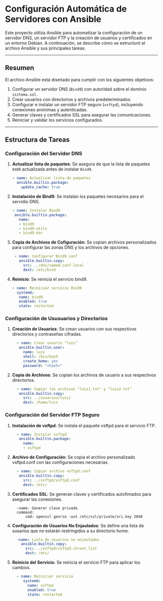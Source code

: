 # Configuración Automática de Servidores con Ansible

Este proyecto utiliza Ansible para automatizar la configuración de un servidor DNS, un servidor FTP y la creación de usuarios y certificados en un entorno Debian. A continuación, se describe cómo se estructuró el archivo Ansible y sus principales tareas.

---

## Resumen

El archivo Ansible está diseñado para cumplir con los siguientes objetivos:

1. Configurar un servidor DNS (`Bind9`) con autoridad sobre el dominio `sistema.sol`.
2. Crear usuarios con directorios y archivos predeterminados.
3. Configurar e instalar un servidor FTP seguro (`vsftpd`), incluyendo conexiones anónimas y autenticadas.
4. Generar claves y certificados SSL para asegurar las comunicaciones.
5. Reiniciar y validar los servicios configurados.

---

## Estructura de Tareas

### Configuración del Servidor DNS

1. **Actualizar lista de paquetes**:
   Se asegura de que la lista de paquetes esté actualizada antes de instalar `Bind9`.
   ```yaml
   - name: Actualizar lista de paquetes
     ansible.builtin.package:
       update_cache: true
   ```
2. **Instalación de Bind9**:
   Se instalan los paquetes necesarios para el servidio DNS.
   ```yaml
   - name: Instalar Bind9
    ansible.builtin.package:
      name:
      - bind9
      - bind9-utils
      - bind9-doc
   ```
  3. **Copia de Archivos de Cofiguración**:
     Se copian archivos personalizados para configurar las zonas DNS y los archivos de opciones.
     ```yaml
      - name: Configurar Bind9 conf
        ansible.builtin.copy:
          src: ../dns/named.conf.local
          dest: /etc/bind
      ```
  4. **Reinicio**:
     Se reinicia el servicio bind9.
     ```yaml
     - name: Reiniciar servicio Bind9
       systemd:
        name: bind9
        enabled: true
        state: restarted
      ```
### Configuración de Ususuarios y Directorios
  1. **Creación de Usuarios**:
     Se crean usuarios con sus respectivos directorios y contraseñas cifradas.
     ```yaml
       - name: Crear usuario "luis"
        ansible.builtin.user:
          name: luis
          shell: /bin/bash
          create_home: yes
          password: "<hash>"
     ```
  2. **Copia de Archivos**:
     Se copian los archivos de usuario a sus respectivos directorios.
     ```yaml
       - name: Copiar los archivos "luis1.txt" y "luis2.txt"
        ansible.builtin.copy:
          src: ../usuarios/luis/
          dest: /home/luis
     ```
### Configuración del Servidor FTP Seguro
  1. **Instalación de vsftpd**:
     Se instala el paquete vsftpd para el servicio FTP.
     ```yaml
       - name: Instalar vsftpd
        ansible.builtin.package:
          name:
          - vsftpd
      ```
  2. **Archivo de Configuración**:
    Se copia el archivo personalizado vsftpd.conf con las configuraciones necesarias.
     ```yaml
       - name: Copiar archivo vsftpd.conf
        ansible.builtin.copy:
          src: ../vsftpd/vsftpd.conf
          dest: /etc/
     ```
  3. **Certificados SSL**:
     Se generan claves y certificados autofimados para asegurar las conexiones.
     ```
       -name: Generar clave privada
       command:
           cmd: openssl genrsa -out /etc/ssl/private/sri.key 2048
     ```
  4. **Configuración de Usuarios No Enjaulados**:
     Se define una lista de susarios que no estarán restringidos a su directorio home.
     ```yaml
       -name: Lista de usuarios no enjaulados
         ansible.builtin.copy:
           src: ../vsftpd/vsftpd.chroot_list
           dest: /etc/
     ```
  5. **Reinicio del Servicio**:
     Se reinicia el servicio FTP para aplicar los cambios.
     ```yaml
       - name: Reiniciar servicio
          systemd:
            name: vsftpd
            enabled: true
            state: restarted
     ```
   
     


       
